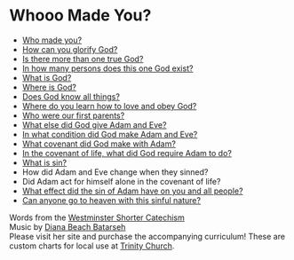 # Whooo Made You?

* [Who made you?](w/who-made-you.txt)
* [How can you glorify God?](h/how-can-you-glorify-god.txt)
* [Is there more than one true God?](i/is-there-more-than-one-true-god.txt)
* [In how many persons does this one God exist?](i/in-how-many-persons.txt)
* [What is God?](w/what-is-god.txt)
* [Where is God?](w/where-is-god.txt)
* [Does God know all things?](d/does-god-know-all-things.txt)
* [Where do you learn how to love and obey God?](w/where-do-you-learn.txt)
* [Who were our first parents?](w/who-were-our-first-parents.txt)
* [What else did God give Adam and Eve?](w/what-else-did-god-give.txt)
* [In what condition did God make Adam and Eve?](i/in-what-condition.txt)
* [What covenant did God make with Adam?](w/what-covenant.txt)
* [In the covenant of life, what did God require Adam to do?](i/in-the-covenant-of-life.txt)
* [What is sin?](w/what-is-sin.txt)
* How did Adam and Eve change when they sinned?
* Did Adam act for himself alone in the covenant of life?
* [What effect did the sin of Adam have on you and all people?](w/what-effect.txt)
* [Can anyone go to heaven with this sinful nature?](c/can-anyone-go-to-heaven.txt)

Words from the [Westminster Shorter Catechism](https://en.wikipedia.org/wiki/Westminster_Shorter_Catechism)  
Music by [Diana Beach Batarseh](http://askmewhooo.com)  
Please visit her site and purchase the accompanying curriculum! These are custom charts for local use at [Trinity Church](http://www.trinitynashville.org).
